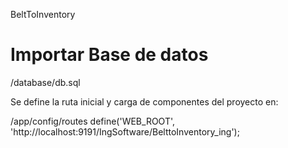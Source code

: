 BeltToInventory


# Importar Base de datos
/database/db.sql

Se define la ruta inicial y carga de componentes del proyecto en:

/app/config/routes
define('WEB_ROOT', 'http://localhost:9191/IngSoftware/BelttoInventory_ing'); 